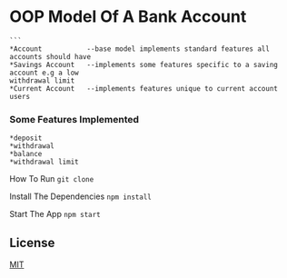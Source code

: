 # OOP Model Of A Bank Account
    ```
    *Account           --base model implements standard features all accounts should have 
    *Savings Account   --implements some features specific to a saving account e.g a low
    withdrawal limit
    *Current Account   --implements features unique to current account users


### Some Features Implemented

    *deposit   
    *withdrawal
    *balance
    *withdrawal limit
    

How To Run
    ```git clone```

Install The Dependencies
    ```npm install```

Start The App
   ```npm start```

## License

[MIT](LICENSE)